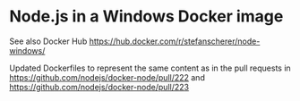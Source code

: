 # Node.js in a Windows Docker image

See also Docker Hub https://hub.docker.com/r/stefanscherer/node-windows/

Updated Dockerfiles to represent the same content as in the pull requests
in https://github.com/nodejs/docker-node/pull/222
and https://github.com/nodejs/docker-node/pull/223
